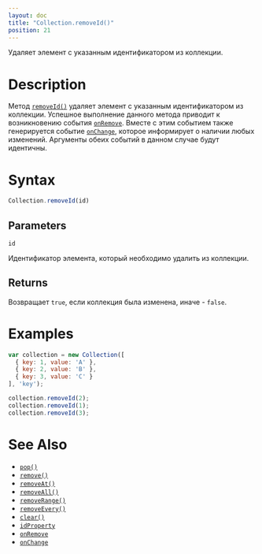 ```yaml
---
layout: doc
title: "Collection.removeId()"
position: 21
---
```


Удаляет элемент с указанным идентификатором из коллекции.

# Description

Метод [`removeId()`](../Collection.removeId/) удаляет элемент с указанным идентификатором из коллекции.
Успешное выполнение данного метода приводит к возникновению события [`onRemove`](../Collection.onRemove/).
Вместе с этим событием также генерируется событие [`onChange`](../Collection.onChange/), которое
информирует о наличии любых изменений. Аргументы обеих событий в данном случае будут идентичны.

# Syntax

```js
Collection.removeId(id)
```

## Parameters

`id`

Идентификатор элемента, который необходимо удалить из коллекции.

## Returns

Возвращает `true`, если коллекция была изменена, иначе - `false`.

# Examples

```js
var collection = new Collection([
  { key: 1, value: 'A' },
  { key: 2, value: 'B' },
  { key: 3, value: 'C' }
], 'key');

collection.removeId(2);
collection.removeId(1);
collection.removeId(3);
```

# See Also

* [`pop()`](../Collection.pop/)
* [`remove()`](../Collection.remove/)
* [`removeAt()`](../Collection.removeAt/)
* [`removeAll()`](../Collection.removeAll/)
* [`removeRange()`](../Collection.removeRange/)
* [`removeEvery()`](../Collection.removeEvery/)
* [`clear()`](../Collection.clear/)
* [`idProperty`](../Collection.idProperty/)
* [`onRemove`](../Collection.onRemove/)
* [`onChange`](../Collection.onChange/)
